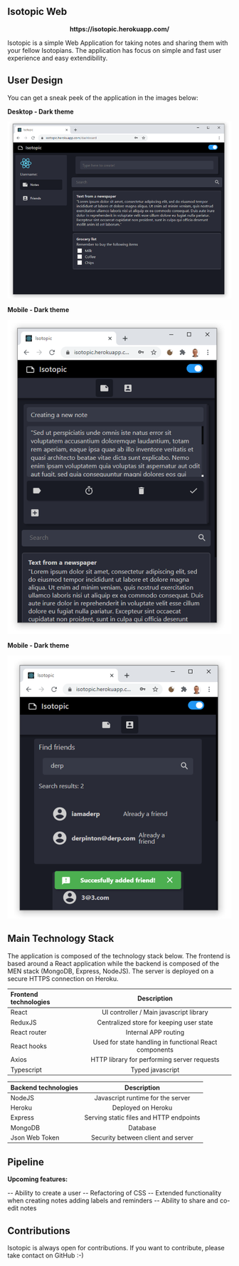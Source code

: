 ## Isotopic Web

<p align="center"><b>https://isotopic.herokuapp.com/</b></p>

Isotopic is a simple Web Application for taking notes and sharing them with your fellow Isotopians. The application has focus on simple and fast user experience and easy extendibility.

## User Design

You can get a sneak peek of the application in the images below:

<p><strong>Desktop - Dark theme</strong></p>
<img src="https://github.com/suekdroid/Isotopic-client/blob/main/src/assets/UI1.PNG">

<p><strong>Mobile - Dark theme</strong></p>
<img src="https://github.com/suekdroid/Isotopic-client/blob/main/src/assets/UIDarkMobile.PNG">

<p><strong>Mobile - Dark theme</strong></p>
<img src="https://github.com/suekdroid/Isotopic-client/blob/main/src/assets/UIDarkAddFriend.PNG">

## Main Technology Stack

The application is composed of the technology stack below. The frontend is based around a React application while the backend is composed of the MEN stack (MongoDB, Express, NodeJS). The server is deployed on a secure HTTPS connection on Heroku.

| Frontend technologies |                      Description                       |
| :-------------------- | :----------------------------------------------------: |
| React                 |        UI controller / Main javascript library         |
| ReduxJS               |        Centralized store for keeping user state        |
| React router          |                  Internal APP routing                  |
| React hooks           | Used for state handling in functional React components |
| Axios                 |      HTTP library for performing server requests       |
| Typescript            |                    Typed javascript                    |

| Backend technologies |               Description               |
| :------------------- | :-------------------------------------: |
| NodeJS               |    Javascript runtime for the server    |
| Heroku               |           Deployed on Heroku            |
| Express              | Serving static files and HTTP endpoints |
| MongoDB              |                Database                 |
| Json Web Token       |   Security between client and server    |

## Pipeline

<p>
  <strong>Upcoming features: </strong>
</p>

-- Ability to create a user
-- Refactoring of CSS
-- Extended functionality when creating notes adding labels and reminders
-- Ability to share and co-edit notes

## Contributions

Isotopic is always open for contributions. If you want to contribute, please take contact on GitHub :-)
